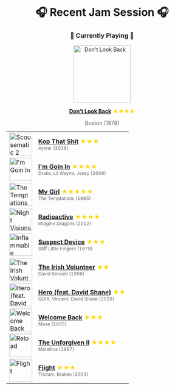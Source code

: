 <div align='center'>

# 🎧 Recent Jam Session 🎧

<h3>🎵 Currently Playing 🎵</h3>

<a href="https://open.spotify.com/track/4QySZtWymRGNgrwxZOODKF"><img src="https://i.scdn.co/image/ab67616d0000b27380aee3216dbae96c8d21c452" width="150" height="150" alt="Don't Look Back" /></a>

<b><a href="https://open.spotify.com/track/4QySZtWymRGNgrwxZOODKF">Don't Look Back</a></b><span style="color: gold;"> ★★★★</span>

<span style="color: #666;">Boston (1978)</span>

<table style='margin: 0 auto; max-width: 550px;'>
<tr>
<td width="60"><a href="https://open.spotify.com/track/0DsFdhimhkfSGEuBqY5kwE"><img src="https://i.scdn.co/image/ab67616d0000b273226f3db2f0de0bf60616527f" width="60" height="60" alt="Scousematic 2" /></a></td>
<td><b><a href="https://open.spotify.com/track/0DsFdhimhkfSGEuBqY5kwE">Kop That Shit</a></b> <span style="color: gold;"> ★★★</span><br><span style="font-size: 12px; color: #666;">Aystar (2018)</span></td>
</tr>
<tr>
<td width="60"><a href="https://open.spotify.com/track/5aooThgj87ID0vgiyvcjPM"><img src="https://i.scdn.co/image/ab67616d0000b273950eb267e96cd35da58b1d1c" width="60" height="60" alt="I'm Goin In" /></a></td>
<td><b><a href="https://open.spotify.com/track/5aooThgj87ID0vgiyvcjPM">I'm Goin In</a></b> <span style="color: gold;"> ★★★★</span><br><span style="font-size: 12px; color: #666;">Drake, Lil Wayne, Jeezy (2009)</span></td>
</tr>
<tr>
<td width="60"><a href="https://open.spotify.com/track/745H5CctFr12Mo7cqa1BMH"><img src="https://i.scdn.co/image/ab67616d0000b2731a5b6271ae1c8497df20916e" width="60" height="60" alt="The Temptations Sing Smokey" /></a></td>
<td><b><a href="https://open.spotify.com/track/745H5CctFr12Mo7cqa1BMH">My Girl</a></b> <span style="color: gold;"> ★★★★★</span><br><span style="font-size: 12px; color: #666;">The Temptations (1965)</span></td>
</tr>
<tr>
<td width="60"><a href="https://open.spotify.com/track/4G8gkOterJn0Ywt6uhqbhp"><img src="https://i.scdn.co/image/ab67616d0000b273b2b2747c89d2157b0b29fb6a" width="60" height="60" alt="Night Visions" /></a></td>
<td><b><a href="https://open.spotify.com/track/4G8gkOterJn0Ywt6uhqbhp">Radioactive</a></b> <span style="color: gold;"> ★★★★</span><br><span style="font-size: 12px; color: #666;">Imagine Dragons (2012)</span></td>
</tr>
<tr>
<td width="60"><a href="https://open.spotify.com/track/7Ig7b1MJJKbNyTxLU6u9rZ"><img src="https://i.scdn.co/image/ab67616d0000b273466cbdbfa0f61e469beca2a1" width="60" height="60" alt="Inflammable Material" /></a></td>
<td><b><a href="https://open.spotify.com/track/7Ig7b1MJJKbNyTxLU6u9rZ">Suspect Device</a></b> <span style="color: gold;"> ★★★</span><br><span style="font-size: 12px; color: #666;">Stiff Little Fingers (1979)</span></td>
</tr>
<tr>
<td width="60"><a href="https://open.spotify.com/track/5N7qskiLKyT8vHnTm3Emrd"><img src="https://i.scdn.co/image/ab67616d0000b2734bc377c41ab14f2ffa219ea1" width="60" height="60" alt="The Irish Volunteer" /></a></td>
<td><b><a href="https://open.spotify.com/track/5N7qskiLKyT8vHnTm3Emrd">The Irish Volunteer</a></b> <span style="color: gold;"> ★★</span><br><span style="font-size: 12px; color: #666;">David Kincaid (1998)</span></td>
</tr>
<tr>
<td width="60"><a href="https://open.spotify.com/track/3f68woml3BmUrIA4tJcQ7E"><img src="https://i.scdn.co/image/ab67616d0000b273ebfecad2b3d4348bdb4aa241" width="60" height="60" alt="Hero (feat. David Shane)" /></a></td>
<td><b><a href="https://open.spotify.com/track/3f68woml3BmUrIA4tJcQ7E">Hero (feat. David Shane)</a></b> <span style="color: gold;"> ★★</span><br><span style="font-size: 12px; color: #666;">QUIX, Vincent, David Shane (2018)</span></td>
</tr>
<tr>
<td width="60"><a href="https://open.spotify.com/track/2XQY54Im8VrO4sd2tAmiv4"><img src="https://i.scdn.co/image/ab67616d0000b273502c8b939032d419e06550e9" width="60" height="60" alt="Welcome Back" /></a></td>
<td><b><a href="https://open.spotify.com/track/2XQY54Im8VrO4sd2tAmiv4">Welcome Back</a></b> <span style="color: gold;"> ★★★</span><br><span style="font-size: 12px; color: #666;">Mase (2005)</span></td>
</tr>
<tr>
<td width="60"><a href="https://open.spotify.com/track/0IGXkVRn0uCsgn4FvIfpgB"><img src="https://i.scdn.co/image/ab67616d0000b273a49eff6d64cafc2551553380" width="60" height="60" alt="Reload" /></a></td>
<td><b><a href="https://open.spotify.com/track/0IGXkVRn0uCsgn4FvIfpgB">The Unforgiven II</a></b> <span style="color: gold;"> ★★★★</span><br><span style="font-size: 12px; color: #666;">Metallica (1997)</span></td>
</tr>
<tr>
<td width="60"><a href="https://open.spotify.com/track/4Uhty1kvytzqhwoLO2CVoi"><img src="https://i.scdn.co/image/ab67616d0000b273df6a61394d68d029de36c8c7" width="60" height="60" alt="Flight" /></a></td>
<td><b><a href="https://open.spotify.com/track/4Uhty1kvytzqhwoLO2CVoi">Flight</a></b> <span style="color: gold;"> ★★★</span><br><span style="font-size: 12px; color: #666;">Tristam, Braken (2013)</span></td>
</tr>
</table>
</div>

